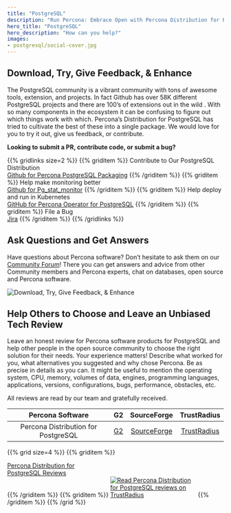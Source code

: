 ```yaml
---
title: "PostgreSQL"
description: "Run Percona: Embrace Open with Percona Distribution for PostgreSQL"
hero_title: "PostgreSQL"
hero_description: "How can you help?"
images:
- postgresql/social-cover.jpg
---
```



## Download, Try, Give Feedback, & Enhance

The PostgreSQL community is a vibrant community with tons of awesome tools, extension, and projects. In fact Github has over 58K different PostgreSQL projects and there are 100’s of extensions out in the wild . With so many components in the ecosystem it can be confusing to figure out which things work with which. Percona’s Distribution for PostgreSQL has tried to cultivate the best of these into a single package. We would love for you to try it out, give us feedback, or contribute.

**Looking to submit a PR, contribute code, or submit a bug?**

{{% gridlinks size=2 %}}
{{% griditem %}}
Contribute to Our PostgreSQL Distribution<br/>
[Github for Percona PostgreSQL Packaging](https://github.com/percona/postgres-packaging)
{{% /griditem %}}
{{% griditem %}}
Help make monitoring better<br/>
[Github for Pg_stat_monitor](https://github.com/percona/pg_stat_monitor/)
{{% /griditem %}}
{{% griditem %}}
Help deploy and run in Kubernetes<br/>
[GitHub for Percona Operator for PostgreSQL](https://github.com/percona/percona-postgresql-operator)
{{% /griditem %}}
{{% griditem %}}
File a Bug<br/>
[Jira](https://jira.percona.com/projects/DISTPG/issues/DISTPG-246?filter=allopenissues)
{{% /griditem %}}
{{% /gridlinks %}}

## Ask Questions and Get Answers

Have questions about Percona software? Don’t hesitate to ask them on our [Community Forum](https://forums.percona.com/c/postgresql/25)! There you can get answers and advice from other Community members and Percona experts, chat on databases, open source and Percona software. 

![Download, Try, Give Feedback, & Enhance](/postgresql/cover-line-2.jpg)


## Help Others to Choose and Leave an Unbiased Tech Review

Leave an honest review for Percona software products for PostgreSQL and help other people in the open source community to choose the right solution for their needs. Your experience matters! Describe what worked for you, what alternatives you suggested and why chose Percona. Be as precise in details as you can. It might be useful to mention the operating system, CPU, memory, volumes of data, engines, programming languages, applications, versions, configurations, bugs, performance, obstacles, etc. 

All reviews are read by our team and gratefully received.

| Percona Software | G2 | SourceForge | TrustRadius |
|:-----------------:|:--:|:-----------:|:-----------:|
| Percona Distribution for PostgreSQL | [G2](https://www.g2.com/products/percona-distribution-for-postgresql/reviews/) | [SourceForge](https://sourceforge.net/software/product/Percona-Distribution-for-PostgreSQL/) | [TrustRadius](https://www.trustradius.com/products/percona-distribution-for-postgresql/reviews) |


{{% grid size=4 %}}
{{% griditem %}}
<!-- Begin SF Tag -->
<div class="sf-root" data-id="3262682" data-variant-id="sf" data-badge="dark-default" data-metadata="" style="width:180px" data-project-url="https://sourceforge.net/software/product/Percona-Distribution-for-PostgreSQL/">
    <a href="https://sourceforge.net/software/product/Percona-Distribution-for-PostgreSQL/" target="_blank">Percona Distribution for PostgreSQL Reviews</a>
</div>
<script type="text/javascript">(function () {var sc=document.createElement('script');sc.type='text/javascript';sc.async=true;sc.src='https://b.sf-syn.com/badge_js?sf_id=3262682&variant_id=sf';var p=document.getElementsByTagName('script')[0];p.parentNode.insertBefore(sc, p);})();
</script>
<!-- End SF Tag -->
{{% /griditem %}}
{{% griditem %}}
<a href="https://www.trustradius.com/products/percona-distribution-for-postgresql/reviews?source=ratings_badge&utm_source=badge&utm_medium=referral&utm_campaign=trustradius_ratings_badge" style="display:inline-block;" target="_blank" title="Read Percona Distribution for PostgreSQL reviews on TrustRadius" rel="noopener"><img alt="Read Percona Distribution for PostgreSQL reviews on TrustRadius" style="max-width:200px" src="https://www.trustradius.com/api/v1/ratings_badge/percona-distribution-for-postgresql"></a>
{{% /griditem %}}
{{% /grid %}}
